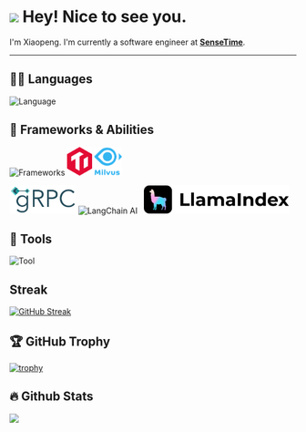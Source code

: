
# <img src="https://emojis.slackmojis.com/emojis/images/1531849430/4246/blob-sunglasses.gif?1531849430" width="30"/> Hey! Nice to see you.</h1>

I'm Xiaopeng. I'm currently a software engineer at <strong><a href="https://www.sensetime.com/">SenseTime</a></strong>.

<hr>

## 🧑‍💻️ Languages 

![Language](https://go-skill-icons.vercel.app/api/icons?i=go,py,rust,latex,md,git&theme=dark)

## 🚀 Frameworks & Abilities

![Frameworks](https://go-skill-icons.vercel.app/api/icons?i=mysql,redis,kafka,grafana,docker,kubernetes,pytorch,fastapi&theme=dark)  <img src="icons/TiDB_original.svg" alt="TiDB" height="50" />  <img src="icons/milvus-stacked-color.svg" alt="Milvus" height="50" />

<p> 
  <img src="icons/grpc-logo.svg" alt="gRPC" height="50" />
  <img src="https://raw.githubusercontent.com/langchain-ai/.github/main/profile/logo-dark.svg#gh-light-mode-only" alt="LangChain AI" height="50" />&nbsp&nbsp
  <img src="icons/LlamaIndex.svg" alt="LlamaIndex" height="50" />&nbsp&nbsp
</p>

## 🔨 Tools 

![Tool](https://go-skill-icons.vercel.app/api/icons?i=vscode,notion,postman,bash,vim,apple,linux,matlab&theme=dark)

## Streak

[![GitHub Streak](https://streak-stats.demolab.com/?user=simonwei97)](https://git.io/streak-stats)

## 🏆 GitHub Trophy

[![trophy](https://github-profile-trophy.vercel.app/?username=simonwei97&theme=onedark&margin-w=5&margin-h=5)](https://github.com/ryo-ma/github-profile-trophy)

## 🔥 Github Stats

<div>
  <img height="165" align="left" src="https://github-readme-stats.vercel.app/api?username=simonwei97&show_icons=true&theme=gotham&count_private=true" />
<!--   <img src="https://github-readme-stats.vercel.app/api/top-langs/?username=simonwei97&layout=compact&show_icons=true&theme=gotham" /> -->
</div>

<!--![simonwei97's GitHub stats](https://github-readme-stats.vercel.app/api?username=simonwei97&show_icons=true&show=reviews,discussions_started,discussions_answered,prs_merged,prs_merged_percentage)-->

<!--![simonwei97's WakaTime stats](https://github-readme-stats.vercel.app/api/wakatime?username=simonwei97) -->
